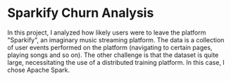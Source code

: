 # Sparkify Churn Analysis
In this project, I analyzed how likely users were to leave the platform "Sparkify", an imaginary music streaming platform. The data is a collection of user events performed on the platform (navigating to certain pages, playing songs and so on). The other challenge is that the dataset is quite large, necessitating the use of a distributed training platform. In this case, I chose Apache Spark.
